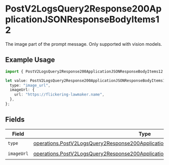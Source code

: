 # PostV2LogsQuery2Response200ApplicationJSONResponseBodyItems12

The image part of the prompt message. Only supported with vision models.

## Example Usage

```typescript
import { PostV2LogsQuery2Response200ApplicationJSONResponseBodyItems12 } from "orq-poc-typescript-multi-env-version/models/operations";

let value: PostV2LogsQuery2Response200ApplicationJSONResponseBodyItems12 = {
  type: "image_url",
  imageUrl: {
    url: "https://flickering-lawmaker.name",
  },
};
```

## Fields

| Field                                                                                                                                                                                | Type                                                                                                                                                                                 | Required                                                                                                                                                                             | Description                                                                                                                                                                          |
| ------------------------------------------------------------------------------------------------------------------------------------------------------------------------------------ | ------------------------------------------------------------------------------------------------------------------------------------------------------------------------------------ | ------------------------------------------------------------------------------------------------------------------------------------------------------------------------------------ | ------------------------------------------------------------------------------------------------------------------------------------------------------------------------------------ |
| `type`                                                                                                                                                                               | [operations.PostV2LogsQuery2Response200ApplicationJSONResponseBodyItems1EvalsType](../../models/operations/postv2logsquery2response200applicationjsonresponsebodyitems1evalstype.md) | :heavy_check_mark:                                                                                                                                                                   | N/A                                                                                                                                                                                  |
| `imageUrl`                                                                                                                                                                           | [operations.PostV2LogsQuery2Response200ApplicationJSONResponseBodyItems1ImageUrl](../../models/operations/postv2logsquery2response200applicationjsonresponsebodyitems1imageurl.md)   | :heavy_check_mark:                                                                                                                                                                   | N/A                                                                                                                                                                                  |